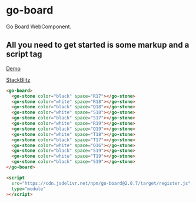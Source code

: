 # go-board

Go Board WebComponent.

## All you need to get started is some markup and a script tag

[Demo](https://go-viewer.web.app/)


[StackBlitz](https://stackblitz.com/edit/go-board-demo?file=index.html)

```HTML
<go-board>
  <go-stone color="black" space="R17"></go-stone>
  <go-stone color="white" space="R18"></go-stone>
  <go-stone color="black" space="Q18"></go-stone>
  <go-stone color="white" space="S18"></go-stone>
  <go-stone color="black" space="S17"></go-stone>
  <go-stone color="white" space="R19"></go-stone>
  <go-stone color="black" space="Q19"></go-stone>
  <go-stone color="white" space="T18"></go-stone>
  <go-stone color="black" space="T17"></go-stone>
  <go-stone color="white" space="Q16"></go-stone>
  <go-stone color="black" space="S19"></go-stone>
  <go-stone color="white" space="T19"></go-stone>
  <go-stone color="black" space="S19"></go-stone>
</go-board>

<script
  src="https://cdn.jsdelivr.net/npm/go-board@2.0.7/target/register.js"
  type="module"
></script>
```
